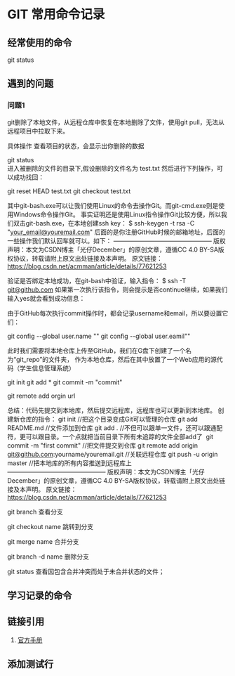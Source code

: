 # GIT 常用命令记录

## 经常使用的命令

git status


## 遇到的问题

### 问题1
git删除了本地文件，从远程仓库中恢复在本地删除了文件，使用git pull，无法从远程项目中拉取下来。

具体操作
查看项目的状态，会显示出你删除的数据

git status     
进入被删除的文件的目录下,假设删除的文件名为 test.txt
然后进行下列操作，可以成功找回：

git reset HEAD test.txt
git checkout test.txt


其中git-bash.exe可以让我们使用Linux的命令去操作Git。而git-cmd.exe则是使用Windows命令操作Git。
事实证明还是使用Linux指令操作Git比较方便，所以我们双击git-bash.exe，在本地创建ssh key：
$ ssh-keygen -t rsa -C "your_email@youremail.com"
后面的是你注册GitHub时候的邮箱地址，后面的一些操作我们默认回车就可以。如下：
————————————————
版权声明：本文为CSDN博主「光仔December」的原创文章，遵循CC 4.0 BY-SA版权协议，转载请附上原文出处链接及本声明。
原文链接：https://blog.csdn.net/acmman/article/details/77621253

验证是否绑定本地成功，在git-bash中验证，输入指令：
$ ssh -T git@github.com
如果第一次执行该指令，则会提示是否continue继续，如果我们输入yes就会看到成功信息：

由于GitHub每次执行commit操作时，都会记录username和email，所以要设置它们：

git config --global user.name ""
git config --global user.eamil""


此时我们需要将本地仓库上传至GitHub，我们在G盘下创建了一个名为“git_repo”的文件夹，
作为本地仓库，然后在其中放置了一个Web应用的源代码（学生信息管理系统）

git init
git add *
git commit -m "commit"

git remote add orgin url



总结：代码先提交到本地库，然后提交远程库，远程库也可以更新到本地库。
创建新仓库的指令：
git init //把这个目录变成Git可以管理的仓库
git add README.md //文件添加到仓库
git add . //不但可以跟单一文件，还可以跟通配符，更可以跟目录。一个点就把当前目录下所有未追踪的文件全部add了 
git commit -m "first commit" //把文件提交到仓库
git remote add origin git@github.com:yourname/youremail.git //关联远程仓库
git push -u origin master //把本地库的所有内容推送到远程库上
————————————————
版权声明：本文为CSDN博主「光仔December」的原创文章，遵循CC 4.0 BY-SA版权协议，转载请附上原文出处链接及本声明。
原文链接：https://blog.csdn.net/acmman/article/details/77621253



git branch
查看分支

git checkout name
跳转到分支

git merge name
合并分支

git branch -d name
删除分支

git status
查看因包含合并冲突而处于未合并状态的文件；

## 学习记录的命令


## 链接引用

1. [官方手册](https://git-scm.com/book/zh/v2/Git-%E5%9F%BA%E7%A1%80-%E8%8E%B7%E5%8F%96-Git-%E4%BB%93%E5%BA%93)

## 添加测试行
